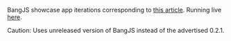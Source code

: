 BangJS showcase app iterations corresponding to [this article](http://bangjs.org/articles/building-functional-reactive-angular-apps-with-bangjs.html). Running live [here](http://bangjs.org/showcase/v1.html).

Caution: Uses unreleased version of BangJS instead of the advertised 0.2.1.